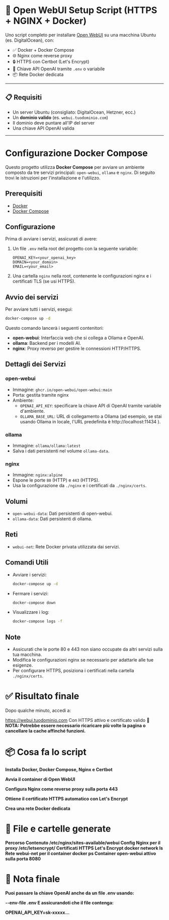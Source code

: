 # 🚀 Open WebUI Setup Script (HTTPS + NGINX + Docker)

Uno script completo per installare [Open WebUI](https://github.com/open-webui/open-webui) su una macchina Ubuntu (es. DigitalOcean), con:

- ✅ Docker + Docker Compose  
- 🌐 Nginx come reverse proxy  
- 🔒 HTTPS con Certbot (Let's Encrypt)  
- 🔑 Chiave API OpenAI tramite `.env` o variabile  
- 📦 Rete Docker dedicata  

---

## 📋 Requisiti

- Un server Ubuntu (consigliato: DigitalOcean, Hetzner, ecc.)
- Un **dominio valido** (es. `webui.tuodominio.com`)
- Il dominio deve puntare all'IP del server
- Una chiave API OpenAI valida

---

# Configurazione Docker Compose

Questo progetto utilizza **Docker Compose** per avviare un ambiente composto da tre servizi principali: `open-webui`, `ollama` e `nginx`. Di seguito trovi le istruzioni per l'installazione e l'utilizzo.

## Prerequisiti

- [Docker](https://docs.docker.com/get-docker/)
- [Docker Compose](https://docs.docker.com/compose/install/)

## Configurazione

Prima di avviare i servizi, assicurati di avere:

1. Un file `.env` nella root del progetto con la seguente variabile:
    ```
    OPENAI_KEY=<your_openai_key>
    DOMAIN=<your_domain>
    EMAIL=<your_email>
    ```

2. Una cartella `nginx` nella root, contenente le configurazioni nginx e i certificati TLS (se usi HTTPS).

## Avvio dei servizi

Per avviare tutti i servizi, esegui:

```bash
docker-compose up -d
```

Questo comando lancerà i seguenti contenitori:

- **open-webui**: Interfaccia web che si collega a Ollama e OpenAI.
- **ollama**: Backend per i modelli AI.
- **nginx**: Proxy reverso per gestire le connessioni HTTP/HTTPS.

## Dettagli dei Servizi

### open-webui

- Immagine: `ghcr.io/open-webui/open-webui:main`
- Porta: gestita tramite nginx
- Ambiente:
  - `OPENAI_API_KEY`: specificare la chiave API di OpenAI tramite variabile d'ambiente.
  - `OLLAMA_BASE_URL`: URL di collegamento a Ollama (ad esempio, se stai usando Ollama in locale, l'URL predefinita è http://localhost:11434 ).

### ollama

- Immagine: `ollama/ollama:latest`
- Salva i dati persistenti nel volume `ollama-data`.

### nginx

- Immagine: `nginx:alpine`
- Espone le porte `80` (HTTP) e `443` (HTTPS).
- Usa la configurazione da `./nginx` e i certificati da `./nginx/certs`.

## Volumi

- `open-webui-data`: Dati persistenti di open-webui.
- `ollama-data`: Dati persistenti di ollama.

## Reti

- `webui-net`: Rete Docker privata utilizzata dai servizi.

## Comandi Utili

- Avviare i servizi:
  ```bash
  docker-compose up -d
  ```
- Fermare i servizi:
  ```bash
  docker-compose down
  ```
- Visualizzare i log:
  ```bash
  docker-compose logs -f
  ```

## Note

- Assicurati che le porte 80 e 443 non siano occupate da altri servizi sulla tua macchina.
- Modifica le configurazioni nginx se necessario per adattarle alle tue esigenze.
- Per configurare HTTPS, posiziona i certificati nella cartella `./nginx/certs`.
# ✅ Risultato finale
Dopo qualche minuto, accedi a:

https://webui.tuodominio.com
Con HTTPS attivo e certificato valido 🔐<br>
<strong>NOTA: Potrebbe essere necessario ricaricare più volte la pagina o cancellare la cache affinché funzioni.<strong>

# 📦 Cosa fa lo script
Installa Docker, Docker Compose, Nginx e Certbot

Avvia il container di Open WebUI

Configura Nginx come reverse proxy sulla porta 443

Ottiene il certificato HTTPS automatico con Let's Encrypt

Crea una rete Docker dedicata

# 📁 File e cartelle generate
Percorso	Contenuto
/etc/nginx/sites-available/webui	Config Nginx per il proxy
/etc/letsencrypt/	Certificati HTTPS Let's Encrypt
docker network ls	Rete webui-net per il container
docker ps	Container open-webui attivo sulla porta 8080

# 📌 Nota finale
Puoi passare la chiave OpenAI anche da un file .env usando:


--env-file .env
E assicurandoti che il file contenga:


OPENAI_API_KEY=sk-xxxxx...
